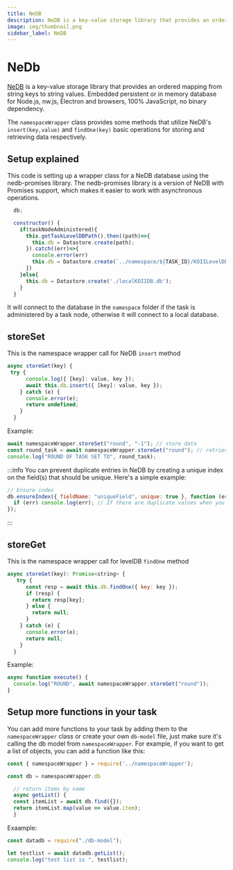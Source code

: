 ```yaml
---
title: NeDB
description: NeDB is a key-value storage library that provides an ordered mapping from string keys to string values.
image: img/thumbnail.png
sidebar_label: NeDB
---
```


# NeDb

[NeDB](https://www.npmjs.com/package/nedb) is a key-value storage library that provides an ordered mapping from string keys to string values. Embedded persistent or in memory database for Node.js, nw.js, Electron and browsers, 100% JavaScript, no binary dependency.

The `namespaceWrapper` class provides some methods that utilize NeDB's `insert(key,value)` and `findOne(key)` basic operations for storing and retrieving data respectively.

## Setup explained

This code is setting up a wrapper class for a NeDB database using the nedb-promises library. The nedb-promises library is a version of NeDB with Promises support, which makes it easier to work with asynchronous operations.

```javascript
  db;

  constructor() {
    if(taskNodeAdministered){
      this.getTaskLevelDBPath().then((path)=>{
        this.db = Datastore.create(path);
      }).catch((err)=>{
        console.error(err)
        this.db = Datastore.create(`../namespace/${TASK_ID}/KOIILevelDB.db`);
      })
    }else{
      this.db = Datastore.create('./localKOIIDB.db');
    }
  }
```

It will connect to the database in the `namespace` folder if the task is administered by a task node, otherwise it will connect to a local database.

## storeSet

This is the namespace wrapper call for NeDB `insert` method

```javascript
async storeGet(key) {
 try {
      console.log({ [key]: value, key });
      await this.db.insert({ [key]: value, key });
    } catch (e) {
      console.error(e);
      return undefined;
    }
  }
```

Example:

```javascript
await namespaceWrapper.storeSet("round", "-1"); // store data
const round_task = await namespaceWrapper.storeGet("round"); // retrieve data with key
console.log("ROUND OF TASK SET TO", round_task);
```

:::info
You can prevent duplicate entries in NeDB by creating a unique index on the field(s) that should be unique. Here's a simple example:

```javascript
// Ensure index
db.ensureIndex({ fieldName: "uniqueField", unique: true }, function (err) {
  if (err) console.log(err); // If there are duplicate values when you apply the unique index, you'll get an error.
});
```

:::

## storeGet

This is the namespace wrapper call for levelDB `findOne` method

```javascript
async storeGet(key): Promise<string> {
   try {
      const resp = await this.db.findOne({ key: key });
      if (resp) {
        return resp[key];
      } else {
        return null;
      }
    } catch (e) {
      console.error(e);
      return null;
    }
  }
```

Example:

```javascript
async function execute() {
  console.log("ROUND", await namespaceWrapper.storeGet("round"));
}
```

## Setup more functions in your task

You can add more functions to your task by adding them to the `namespaceWrapper` class or create your own `db-model` file, just make sure it's calling the db model from `namespaceWrapper`. For example, if you want to get a list of objects, you can add a function like this:

```javascript
const { namespaceWrapper } = require('../namespaceWrapper');

const db = namespaceWrapper.db

  // return items by name
  async getList() {
  const itemList = await db.find({});
  return itemList.map(value => value.item);
  }
```

Exaample:

```javascript
const datadb = require("./db-model");

let testlist = await datadb.getList();
console.log("test list is ", testlist);
```
